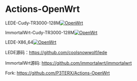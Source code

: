 # Actions-OpenWrt
LEDE-Cudy-TR3000-128M[![OpenWrt](https://img.shields.io/github/actions/workflow/status/97xiami/Actions/LEDE-Cudy-TR3000-128M.yml)](https://github.com/97xiami/Actions/actions/workflows/LEDE-Cudy-TR3000-128M.yml)

ImmortalWrt-Cudy-TR3000-128M[![OpenWrt](https://img.shields.io/github/actions/workflow/status/97xiami/Actions/ImmortalWrt-Cudy-TR3000-128M.yml)](https://github.com/97xiami/Actions/actions/workflows/ImmortalWrt-Cudy-TR3000-128M.yml)

LEDE-X86_64[![OpenWrt](https://img.shields.io/github/actions/workflow/status/97xiami/Actions/LEDE-x86_64.yml)](https://github.com/97xiami/Actions/actions/workflows/LEDE-x86_64.yml)

LEDE源码：https://github.com/coolsnowwolf/lede

ImmortalWrt源码: https://github.com/immortalwrt/immortalwrt

Fork: https://github.com/P3TERX/Actions-OpenWrt
